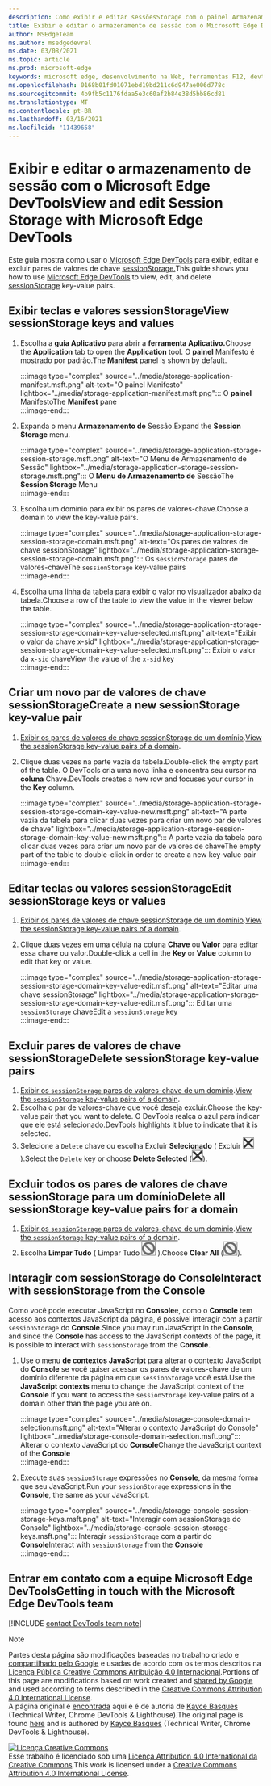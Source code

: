 ```yaml
---
description: Como exibir e editar sessõesStorage com o painel Armazenamento de Sessão e o Console.
title: Exibir e editar o armazenamento de sessão com o Microsoft Edge DevTools
author: MSEdgeTeam
ms.author: msedgedevrel
ms.date: 03/08/2021
ms.topic: article
ms.prod: microsoft-edge
keywords: microsoft edge, desenvolvimento na Web, ferramentas F12, devtools
ms.openlocfilehash: 0168b01fd01071ebd19bd211c6d947ae006d778c
ms.sourcegitcommit: 4b9fb5c1176fdaa5e3c60af2b84e38d5bb86cd81
ms.translationtype: MT
ms.contentlocale: pt-BR
ms.lasthandoff: 03/16/2021
ms.locfileid: "11439658"
---
```

<!-- Copyright Kayce Basques 

   Licensed under the Apache License, Version 2.0 (the "License");
   you may not use this file except in compliance with the License.
   You may obtain a copy of the License at

       https://www.apache.org/licenses/LICENSE-2.0

   Unless required by applicable law or agreed to in writing, software
   distributed under the License is distributed on an "AS IS" BASIS,
   WITHOUT WARRANTIES OR CONDITIONS OF ANY KIND, either express or implied.
   See the License for the specific language governing permissions and
   limitations under the License.  -->

# <a name="view-and-edit-session-storage-with-microsoft-edge-devtools"></a><span data-ttu-id="8673c-104">Exibir e editar o armazenamento de sessão com o Microsoft Edge DevTools</span><span class="sxs-lookup"><span data-stu-id="8673c-104">View and edit Session Storage with Microsoft Edge DevTools</span></span>  

<span data-ttu-id="8673c-105">Este guia mostra como usar o [Microsoft Edge DevTools][MicrosoftEdgeDevTools] para exibir, editar e excluir pares de valores de chave [sessionStorage.][MDNSessionStorage]</span><span class="sxs-lookup"><span data-stu-id="8673c-105">This guide shows you how to use [Microsoft Edge DevTools][MicrosoftEdgeDevTools] to view, edit, and delete [sessionStorage][MDNSessionStorage] key-value pairs.</span></span>  

## <a name="view-sessionstorage-keys-and-values"></a><span data-ttu-id="8673c-106">Exibir teclas e valores sessionStorage</span><span class="sxs-lookup"><span data-stu-id="8673c-106">View sessionStorage keys and values</span></span>  

1.  <span data-ttu-id="8673c-107">Escolha a **guia Aplicativo** para abrir a **ferramenta Aplicativo.**</span><span class="sxs-lookup"><span data-stu-id="8673c-107">Choose the **Application** tab to open the **Application** tool.</span></span>  <span data-ttu-id="8673c-108">O **painel** Manifesto é mostrado por padrão.</span><span class="sxs-lookup"><span data-stu-id="8673c-108">The **Manifest** panel is shown by default.</span></span>  
    
    :::image type="complex" source="../media/storage-application-manifest.msft.png" alt-text="O painel Manifesto" lightbox="../media/storage-application-manifest.msft.png":::
       <span data-ttu-id="8673c-110">O **painel** Manifesto</span><span class="sxs-lookup"><span data-stu-id="8673c-110">The **Manifest** pane</span></span>  
    :::image-end:::  
    
1.  <span data-ttu-id="8673c-111">Expanda o menu **Armazenamento de** Sessão.</span><span class="sxs-lookup"><span data-stu-id="8673c-111">Expand the **Session Storage** menu.</span></span>  
    
    :::image type="complex" source="../media/storage-application-storage-session-storage.msft.png" alt-text="O Menu de Armazenamento de Sessão" lightbox="../media/storage-application-storage-session-storage.msft.png":::
       <span data-ttu-id="8673c-113">O **Menu de Armazenamento de** Sessão</span><span class="sxs-lookup"><span data-stu-id="8673c-113">The **Session Storage** Menu</span></span>  
    :::image-end:::  
    
1.  <span data-ttu-id="8673c-114">Escolha um domínio para exibir os pares de valores-chave.</span><span class="sxs-lookup"><span data-stu-id="8673c-114">Choose a domain to view the key-value pairs.</span></span>  
    
    :::image type="complex" source="../media/storage-application-storage-session-storage-domain.msft.png" alt-text="Os pares de valores de chave sessionStorage" lightbox="../media/storage-application-storage-session-storage-domain.msft.png":::
       <span data-ttu-id="8673c-116">Os `sessionStorage` pares de valores-chave</span><span class="sxs-lookup"><span data-stu-id="8673c-116">The `sessionStorage` key-value pairs</span></span>  
    :::image-end:::  
    
1.  <span data-ttu-id="8673c-117">Escolha uma linha da tabela para exibir o valor no visualizador abaixo da tabela.</span><span class="sxs-lookup"><span data-stu-id="8673c-117">Choose a row of the table to view the value in the viewer below the table.</span></span>  
    
    :::image type="complex" source="../media/storage-application-storage-session-storage-domain-key-value-selected.msft.png" alt-text="Exibir o valor da chave x-sid" lightbox="../media/storage-application-storage-session-storage-domain-key-value-selected.msft.png":::
       <span data-ttu-id="8673c-119">Exibir o valor da `x-sid` chave</span><span class="sxs-lookup"><span data-stu-id="8673c-119">View the value of the `x-sid` key</span></span>  
    :::image-end:::  
    
## <a name="create-a-new-sessionstorage-key-value-pair"></a><span data-ttu-id="8673c-120">Criar um novo par de valores de chave sessionStorage</span><span class="sxs-lookup"><span data-stu-id="8673c-120">Create a new sessionStorage key-value pair</span></span>  

1.  <span data-ttu-id="8673c-121">[Exibir os pares de valores de chave sessionStorage de um domínio](#view-sessionstorage-keys-and-values).</span><span class="sxs-lookup"><span data-stu-id="8673c-121">[View the sessionStorage key-value pairs of a domain](#view-sessionstorage-keys-and-values).</span></span>  
1.  <span data-ttu-id="8673c-122">Clique duas vezes na parte vazia da tabela.</span><span class="sxs-lookup"><span data-stu-id="8673c-122">Double-click the empty part of the table.</span></span>  <span data-ttu-id="8673c-123">O DevTools cria uma nova linha e concentra seu cursor na **coluna** Chave.</span><span class="sxs-lookup"><span data-stu-id="8673c-123">DevTools creates a new row and focuses your cursor in the **Key** column.</span></span>  
    
    :::image type="complex" source="../media/storage-application-storage-session-storage-domain-key-value-new.msft.png" alt-text="A parte vazia da tabela para clicar duas vezes para criar um novo par de valores de chave" lightbox="../media/storage-application-storage-session-storage-domain-key-value-new.msft.png":::
       <span data-ttu-id="8673c-125">A parte vazia da tabela para clicar duas vezes para criar um novo par de valores de chave</span><span class="sxs-lookup"><span data-stu-id="8673c-125">The empty part of the table to double-click in order to create a new key-value pair</span></span>  
    :::image-end:::  
    
## <a name="edit-sessionstorage-keys-or-values"></a><span data-ttu-id="8673c-126">Editar teclas ou valores sessionStorage</span><span class="sxs-lookup"><span data-stu-id="8673c-126">Edit sessionStorage keys or values</span></span>  

1.  <span data-ttu-id="8673c-127">[Exibir os pares de valores de chave sessionStorage de um domínio](#view-sessionstorage-keys-and-values).</span><span class="sxs-lookup"><span data-stu-id="8673c-127">[View the sessionStorage key-value pairs of a domain](#view-sessionstorage-keys-and-values).</span></span>  
1.  <span data-ttu-id="8673c-128">Clique duas vezes em uma célula na coluna **Chave** ou **Valor** para editar essa chave ou valor.</span><span class="sxs-lookup"><span data-stu-id="8673c-128">Double-click a cell in the **Key** or **Value** column to edit that key or value.</span></span>  
    
    :::image type="complex" source="../media/storage-application-storage-session-storage-domain-key-value-edit.msft.png" alt-text="Editar uma chave sessionStorage" lightbox="../media/storage-application-storage-session-storage-domain-key-value-edit.msft.png":::
       <span data-ttu-id="8673c-130">Editar uma `sessionStorage` chave</span><span class="sxs-lookup"><span data-stu-id="8673c-130">Edit a `sessionStorage` key</span></span>  
    :::image-end:::  
    
## <a name="delete-sessionstorage-key-value-pairs"></a><span data-ttu-id="8673c-131">Excluir pares de valores de chave sessionStorage</span><span class="sxs-lookup"><span data-stu-id="8673c-131">Delete sessionStorage key-value pairs</span></span>  

1.  <span data-ttu-id="8673c-132">[Exibir os `sessionStorage` pares de valores-chave de um domínio](#view-sessionstorage-keys-and-values).</span><span class="sxs-lookup"><span data-stu-id="8673c-132">[View the `sessionStorage` key-value pairs of a domain](#view-sessionstorage-keys-and-values).</span></span>  
1.  <span data-ttu-id="8673c-133">Escolha o par de valores-chave que você deseja excluir.</span><span class="sxs-lookup"><span data-stu-id="8673c-133">Choose the key-value pair that you want to delete.</span></span>  <span data-ttu-id="8673c-134">O DevTools realça o azul para indicar que ele está selecionado.</span><span class="sxs-lookup"><span data-stu-id="8673c-134">DevTools highlights it blue to indicate that it is selected.</span></span>  
1.  <span data-ttu-id="8673c-135">Selecione a `Delete` chave ou escolha Excluir **Selecionado** \( Excluir ![ Selecionado ](../media/delete-icon.msft.png) \).</span><span class="sxs-lookup"><span data-stu-id="8673c-135">Select the `Delete` key or choose **Delete Selected** \(![Delete Selected](../media/delete-icon.msft.png)\).</span></span>  
    
## <a name="delete-all-sessionstorage-key-value-pairs-for-a-domain"></a><span data-ttu-id="8673c-136">Excluir todos os pares de valores de chave sessionStorage para um domínio</span><span class="sxs-lookup"><span data-stu-id="8673c-136">Delete all sessionStorage key-value pairs for a domain</span></span>  

1.  <span data-ttu-id="8673c-137">[Exibir os `sessionStorage` pares de valores-chave de um domínio](#view-sessionstorage-keys-and-values).</span><span class="sxs-lookup"><span data-stu-id="8673c-137">[View the `sessionStorage` key-value pairs of a domain](#view-sessionstorage-keys-and-values).</span></span>  
1.  <span data-ttu-id="8673c-138">Escolha **Limpar Tudo** \( Limpar Tudo ![ ](../media/clear-icon.msft.png) \).</span><span class="sxs-lookup"><span data-stu-id="8673c-138">Choose **Clear All** \(![Clear All](../media/clear-icon.msft.png)\).</span></span>  
    
## <a name="interact-with-sessionstorage-from-the-console"></a><span data-ttu-id="8673c-139">Interagir com sessionStorage do Console</span><span class="sxs-lookup"><span data-stu-id="8673c-139">Interact with sessionStorage from the Console</span></span>  

<span data-ttu-id="8673c-140">Como você pode executar JavaScript no **Console**e, como o **Console** tem acesso aos contextos JavaScript da página, é possível interagir com a partir `sessionStorage` do **Console**.</span><span class="sxs-lookup"><span data-stu-id="8673c-140">Since you may run JavaScript in the **Console**, and since the **Console** has access to the JavaScript contexts of the page, it is possible to interact with `sessionStorage` from the **Console**.</span></span>  

1.  <span data-ttu-id="8673c-141">Use o menu **de contextos JavaScript** para alterar o contexto JavaScript do **Console** se você quiser acessar os pares de valores-chave de um domínio diferente da página em que `sessionStorage` você está.</span><span class="sxs-lookup"><span data-stu-id="8673c-141">Use the **JavaScript contexts** menu to change the JavaScript context of the **Console** if you want to access the `sessionStorage` key-value pairs of a domain other than the page you are on.</span></span>  
    
    :::image type="complex" source="../media/storage-console-domain-selection.msft.png" alt-text="Alterar o contexto JavaScript do Console" lightbox="../media/storage-console-domain-selection.msft.png":::
       <span data-ttu-id="8673c-143">Alterar o contexto JavaScript do **Console**</span><span class="sxs-lookup"><span data-stu-id="8673c-143">Change the JavaScript context of the **Console**</span></span>  
    :::image-end:::  
    
1.  <span data-ttu-id="8673c-144">Execute suas `sessionStorage` expressões no **Console**, da mesma forma que seu JavaScript.</span><span class="sxs-lookup"><span data-stu-id="8673c-144">Run your `sessionStorage` expressions in the **Console**, the same as your JavaScript.</span></span>  
    
    :::image type="complex" source="../media/storage-console-session-storage-keys.msft.png" alt-text="Interagir com sessionStorage do Console" lightbox="../media/storage-console-session-storage-keys.msft.png":::
       <span data-ttu-id="8673c-146">Interagir `sessionStorage` com a partir do **Console**</span><span class="sxs-lookup"><span data-stu-id="8673c-146">Interact with `sessionStorage` from the **Console**</span></span>  
    :::image-end:::  
    
## <a name="getting-in-touch-with-the-microsoft-edge-devtools-team"></a><span data-ttu-id="8673c-147">Entrar em contato com a equipe Microsoft Edge DevTools</span><span class="sxs-lookup"><span data-stu-id="8673c-147">Getting in touch with the Microsoft Edge DevTools team</span></span>  

[!INCLUDE [contact DevTools team note](../includes/contact-devtools-team-note.md)]  

<!-- links -->  

[MicrosoftEdgeDevTools]: ../../devtools-guide-chromium/index.md "Ferramentas de desenvolvedor do Microsoft Edge (Chromium) | Microsoft Docs"  

[MDNSessionStorage]: https://developer.mozilla.org/docs/Web/API/Window/sessionStorage "Window.sessionStorage | MDN"  

> [!NOTE]
> <span data-ttu-id="8673c-150">Partes desta página são modificações baseadas no trabalho criado e [compartilhado pelo Google][GoogleSitePolicies] e usadas de acordo com os termos descritos na [Licença Pública Creative Commons Atribuição 4.0 Internacional][CCA4IL].</span><span class="sxs-lookup"><span data-stu-id="8673c-150">Portions of this page are modifications based on work created and [shared by Google][GoogleSitePolicies] and used according to terms described in the [Creative Commons Attribution 4.0 International License][CCA4IL].</span></span>  
> <span data-ttu-id="8673c-151">A página original é [encontrada](https://developers.google.com/web/tools/chrome-devtools/storage/sessionstorage) aqui e é de autoria de [Kayce Basques][KayceBasques] \(Technical Writer, Chrome DevTools \& Lighthouse\).</span><span class="sxs-lookup"><span data-stu-id="8673c-151">The original page is found [here](https://developers.google.com/web/tools/chrome-devtools/storage/sessionstorage) and is authored by [Kayce Basques][KayceBasques] \(Technical Writer, Chrome DevTools \& Lighthouse\).</span></span>  

[![Licença Creative Commons][CCby4Image]][CCA4IL]  
<span data-ttu-id="8673c-153">Esse trabalho é licenciado sob uma [Licença Attribution 4.0 International da Creative Commons][CCA4IL].</span><span class="sxs-lookup"><span data-stu-id="8673c-153">This work is licensed under a [Creative Commons Attribution 4.0 International License][CCA4IL].</span></span>  

[CCA4IL]: https://creativecommons.org/licenses/by/4.0  
[CCby4Image]: https://i.creativecommons.org/l/by/4.0/88x31.png  
[GoogleSitePolicies]: https://developers.google.com/terms/site-policies  
[KayceBasques]: https://developers.google.com/web/resources/contributors/kaycebasques  
